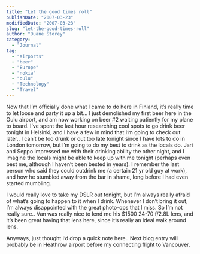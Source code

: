 ```yaml
---
title: "Let the good times roll"
publishDate: "2007-03-23"
modifiedDate: "2007-03-23"
slug: "let-the-good-times-roll"
author: "Duane Storey"
category:
  - "Journal"
tag:
  - "airports"
  - "beer"
  - "Europe"
  - "nokia"
  - "oulu"
  - "Technology"
  - "Travel"
---
```


Now that I’m officially done what I came to do here in Finland, it’s really time to let loose and party it up a bit… I just demolished my first beer here in the Oulu airport, and am now working on beer #2 waiting patiently for my plane to board. I’ve spent the last hour researching cool spots to go drink beer tonight in Helsinki, and I have a few in mind that I’m going to check out later.. I can’t be too drunk or out too late tonight since I have lots to do in London tomorrow, but I’m going to do my best to drink as the locals do. Jari and Seppo impressed me with their drinking ability the other night, and I imagine the locals might be able to keep up with me tonight (perhaps even best me, although I haven’t been bested in years). I remember the last person who said they could outdrink me (a certain 21 yr old guy at work), and how he stumbled away from the bar in shame, long before I had even started mumbling.

I would really love to take my DSLR out tonight, but I’m always really afraid of what’s going to happen to it when I drink. Whenever I don’t bring it out, I’m always disappointed with the great photo-ops that I miss. So I’m not really sure.. Van was really nice to lend me his $1500 24-70 f/2.8L lens, and it’s been great having that lens here, since it’s really an ideal walk around lens.

Anyways, just thought I’d drop a quick note here.. Next blog entry will probably be in Heathrow airport before my connecting flight to Vancouver.